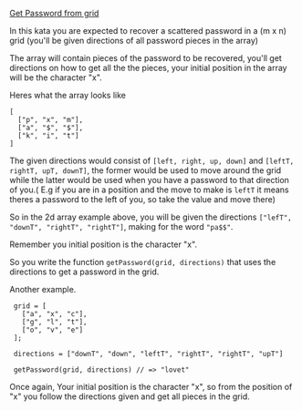 [Get Password from grid](https://www.codewars.com/kata/58f6e7e455d7597dcc000045)

In this kata you are expected to recover a scattered password in a (m x n) grid (you'll be given directions of all password pieces in the array)

The array will contain pieces of the password to be recovered, you'll get directions on how to get all the the pieces, your initial position in the array will be the character "x".

Heres what the array looks like

    [
      ["p", "x", "m"],
      ["a", "$", "$"],
      ["k", "i", "t"]
    ]

The given directions would consist of `[left, right, up, down]` and `[leftT, rightT, upT, downT]`, the former would be used to move around the grid while the latter would be used when you have a password to that direction of you.( E.g if you are in a position and the move to make is `leftT` it means theres a password to the left of you, so take the value and move there)

So in the 2d array example above, you will be given the directions `["lefT", "downT", "rightT", "rightT"]`, making for the word `"pa$$"`.

Remember you initial position is the character "x".

So you write the function `getPassword(grid, directions)` that uses the directions to get a password in the grid.

Another example.

     grid = [
       ["a", "x", "c"],
       ["g", "l", "t"],
       ["o", "v", "e"]
     ];

     directions = ["downT", "down", "leftT", "rightT", "rightT", "upT"]

     getPassword(grid, directions) // => "lovet"

Once again, Your initial position is the character "x", so from the position of "x" you follow the directions given and get all pieces in the grid.

